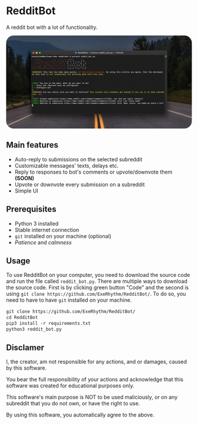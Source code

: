 # RedditBot
 A reddit bot with a lot of functionality.

![preview]

## Main features
 * Auto-reply to submissions on the selected subreddit
 * Customizable messages' texts, delays etc.
 * Reply to responses to bot's comments or upvote/downvote them **(SOON)**
 * Upvote or downvote every submission on a subreddit
 * Simple UI
 
## Prerequisites
 * Python 3 installed
 * Stable internet connection
 * `git` installed on your machine (optional)
 * *Patience* and *calmness*

## Usage
 To use RedditBot on your computer, you need to download the source code and run the file called `reddit_bot.py`.
 There are multiple ways to download the source code. First is by clicking green button "Code" and the second is using `git clone https://github.com/ExeRhythm/RedditBot/`. To do so, you need to have to have `git` installed on your machine. 
 ```
 git clone https://github.com/ExeRhythm/RedditBot/
 cd RedditBot
 pip3 install -r requirements.txt
 python3 reddit_bot.py
 ```

## Disclamer 
I, the creator, am not responsible for any actions, and or damages, caused by this software.

You bear the full responsibility of your actions and acknowledge that this software was created for educational purposes only.

This software's main purpose is NOT to be used maliciously, or on any subreddit that you do not own, or have the right to use.

By using this software, you automatically agree to the above.


[preview]: https://raw.githubusercontent.com/ExeRhythm/RedditBot/main/preview.png
